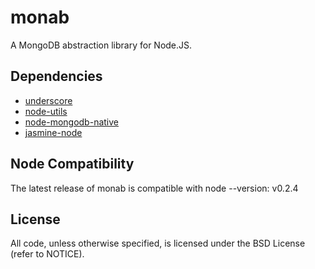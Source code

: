# monab

A MongoDB abstraction library for Node.JS.

## Dependencies

* [underscore](http://github.com/documentcloud/underscore)
* [node-utils](http://bitbucket.org/shivercube/node-utils)
* [node-mongodb-native](http://github.com/christkv/node-mongodb-native)
* [jasmine-node](http://github.com/mhevery/jasmine-node)

## Node Compatibility

The latest release of monab is compatible with node --version:
    v0.2.4

## License

All code, unless otherwise specified, is licensed under the BSD License (refer
to NOTICE).